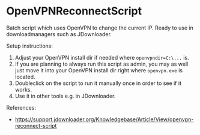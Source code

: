 # OpenVPNReconnectScript

Batch script which uses OpenVPN to change the current IP.
Ready to use in downloadmanagers such as JDownloader.

Setup instructions:
1. Adjust your OpenVPN install dir if needed where ``openvpndir=C:\...`` is.  
2. If you are planning to always run this script as admin, you may as well just move it into your OpenVPN install dir right where ``openvpn.exe`` is located.
3. Doubleclick on the script to run it manually once in order to see if it works.
4. Use it in other tools e.g. in JDownloader.

References:
* https://support.jdownloader.org/Knowledgebase/Article/View/openvpn-reconnect-script